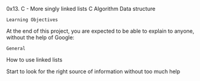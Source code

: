 0x13. C - More singly linked lists
C	Algorithm	Data structure

	Learning Objectives
At the end of this project, you are expected to be able to explain to anyone, without the help of Google:

	General
How to use linked lists

Start to look for the right source of information without too much help
